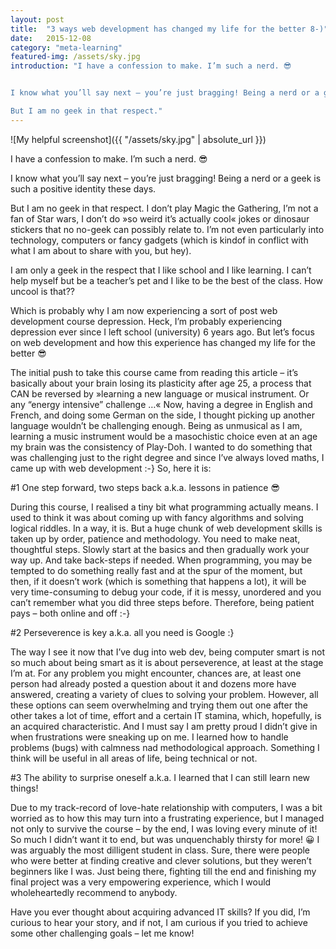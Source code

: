 ```yaml
---
layout: post
title:  "3 ways web development has changed my life for the better 8-)"
date:   2015-12-08
category: "meta-learning"
featured-img: /assets/sky.jpg
introduction: "I have a confession to make. I’m such a nerd. 😎


I know what you’ll say next – you’re just bragging! Being a nerd or a geek is such a positive identity these days.

But I am no geek in that respect."
---
```

![My helpful screenshot]({{ "/assets/sky.jpg" | absolute_url }})

I have a confession to make. I’m such a nerd. 😎

I know what you’ll say next – you’re just bragging! Being a nerd or a geek is such a positive identity these days.

But I am no geek in that respect. I don’t play Magic the Gathering, I’m not a fan of Star wars, I don’t do »so weird it’s actually cool« jokes or dinosaur stickers that no no-geek can possibly relate to. I’m not even particularly into technology, computers or fancy gadgets (which is kindof in conflict with what I am about to share with you, but hey).

I am only a geek in the respect that I like school and I like learning. I can’t help myself but be a teacher’s pet and I like to be the best of the class. How uncool is that??

Which is probably why I am now experiencing a sort of post web development course depression. Heck, I’m probably experiencing depression ever since I left school (university) 6 years ago. But let’s focus on web development and how this experience has changed my life for the better 😎

The initial push to take this course came from reading this article – it’s basically about your brain losing its plasticity after age 25, a process that CAN be reversed by  »learning a new language or musical instrument. Or any “energy intensive” challenge …« Now, having a degree in English and French, and doing some German on the side, I thought picking up another language wouldn’t be challenging enough. Being as unmusical as I am, learning a music instrument would be a masochistic choice even at an age my brain was the consistency of Play-Doh. I wanted to do something that was challenging just to the right degree and since I’ve always loved maths, I came up with web development :-} So, here it is:

#1 One step forward, two steps back a.k.a. lessons in patience 😎

During this course, I realised a tiny bit what programming actually means. I used to think it was about coming up with fancy algorithms and solving logical riddles. In a way, it is. But a huge chunk of web development skills is taken up by order, patience and methodology. You need to make neat, thoughtful steps. Slowly start at the basics and then gradually work your way up. And take back-steps if needed. When programming, you may be tempted to do something really fast and at the spur of the moment, but then, if it doesn’t work (which is something that happens a lot), it will be very time-consuming to debug your code, if it is messy, unordered and you can’t remember what you did three steps before. Therefore, being patient pays – both online and off :-}

#2 Perseverence is key a.k.a. all you need is Google :}

The way I see it now that I’ve dug into web dev, being computer smart is not so much about being smart as it is about perseverence, at least at the stage I’m at. For any problem you might encounter, chances are, at least one person had already posted a question about it and dozens more have answered, creating a variety of clues to solving your problem. However, all these options can seem overwhelming and trying them out one after the other takes a lot of time, effort and a certain IT stamina, which, hopefully, is an acquired characteristic. And I must say I am pretty proud I didn’t give in when frustrations were sneaking up on me. I learned how to handle problems (bugs) with calmness nad methodological approach. Something I think will be useful in all areas of life, being technical or not.

#3 The ability to surprise oneself a.k.a. I learned that I can still learn new things!

Due to my track-record of love-hate relationship with computers, I was a bit worried as to how this may turn into a frustrating experience, but I managed not only to survive the course – by the end, I was loving every minute of it! So much I didn’t want it to end, but was unquenchably thirsty for more! 😀 I was arguably the most dilligent student in class. Sure, there were people who were better at finding creative and clever solutions, but they weren’t beginners like I was. Just being there, fighting till the end and finishing my final project was a very empowering experience, which I would wholeheartedly recommend to anybody.

Have you ever thought about acquiring advanced IT skills? If you did, I’m curious to hear your story, and if not, I am curious if you tried to achieve some other challenging goals – let me know!

<!-- {% disqus %} -->